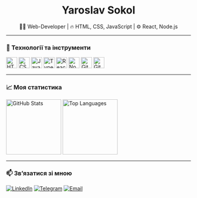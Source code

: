 <h1 align="center">Yaroslav Sokol</h1>

<p align="center">
  🧑‍💻 Web-Developer | 🔥 HTML, CSS, JavaScript | ⚙️ React, Node.js
</p>

---

### 🧰 Технології та інструменти

<p align="left">
  <img src="https://cdn.jsdelivr.net/gh/devicons/devicon/icons/html5/html5-original.svg" height="30" alt="HTML5" />
  <img src="https://cdn.jsdelivr.net/gh/devicons/devicon/icons/css3/css3-original.svg" height="30" alt="CSS3" />
  <img src="https://cdn.jsdelivr.net/gh/devicons/devicon/icons/javascript/javascript-original.svg" height="30" alt="JavaScript" />
  <img src="https://cdn.jsdelivr.net/gh/devicons/devicon/icons/typescript/typescript-original.svg" height="30" alt="TypeScript" />
  <img src="https://cdn.jsdelivr.net/gh/devicons/devicon/icons/react/react-original.svg" height="30" alt="React" />
  <img src="https://cdn.jsdelivr.net/gh/devicons/devicon/icons/nodejs/nodejs-original.svg" height="30" alt="Node.js" />
  <img src="https://cdn.jsdelivr.net/gh/devicons/devicon/icons/git/git-original.svg" height="30" alt="Git" />
  <img src="https://cdn.jsdelivr.net/gh/devicons/devicon/icons/github/github-original.svg" height="30" alt="GitHub" />
</p>

---

### 📈 Моя статистика

<p align="left">
  <img src="https://github-readme-stats.vercel.app/api?username=YaroslavSokoI&show_icons=true&theme=radical" alt="GitHub Stats" height="150" />
  <img src="https://github-readme-stats.vercel.app/api/top-langs/?username=YaroslavSokoI&layout=compact&theme=radical" alt="Top Languages" height="150" />
</p>

---

### 📫 Зв’язатися зі мною

[![LinkedIn](https://img.shields.io/badge/-LinkedIn-blue?style=flat&logo=linkedin&logoColor=white)](https://www.linkedin.com/in/your-profile)
[![Telegram](https://img.shields.io/badge/-Telegram-2CA5E0?style=flat&logo=telegram&logoColor=white)](https://t.me/your_telegram)
[![Email](https://img.shields.io/badge/-Email-D14836?style=flat&logo=gmail&logoColor=white)](yaroslavsokol55@gmail.com)
